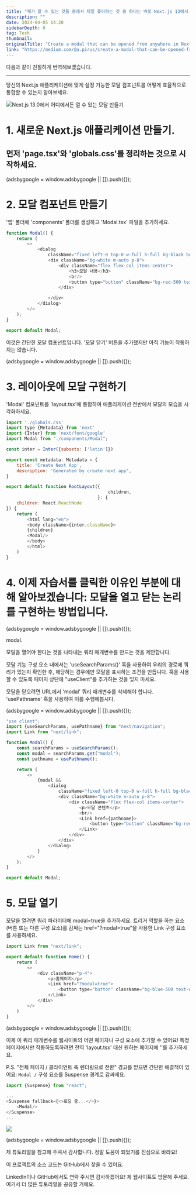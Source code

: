 ```yaml
---
title: "제가 할 수 있는 것들 중에서 제일 좋아하는 것 중 하나는 바로 Next.js 13에서 아무 곳에서나 열 수 있는 모달을 만드는 것이에요. 오늘은 그 방법에 대해 이야기해볼게요!"
description: ""
date: 2024-04-05 14:20
sidebarDepth: 0
tag: Tech
thumbnail: 
originalTitle: "Create a modal that can be opened from anywhere in Next.js 13"
link: "https://medium.com/@a.pirus/create-a-modal-that-can-be-opened-from-anywhere-in-next-js-13-36f6d0ce1bcf"
---
```



다음과 같이 친절하게 번역해보겠습니다.

---
당신의 Next.js 애플리케이션에 맞게 설정 가능한 모달 컴포넌트를 어떻게 효율적으로 통합할 수 있는지 알아보세요.

![Next.js 13.0에서 어디에서든 열 수 있는 모달 만들기](./img/CreateamodalthatcanbeopenedfromanywhereinNextjs13_0.png)

# 1. 새로운 Next.js 애플리케이션 만들기.

먼저 'page.tsx'와 'globals.css'를 정리하는 것으로 시작하세요.
---

<!-- ui-log 수평형 -->
<ins class="adsbygoogle"
  style="display:block"
  data-ad-client="ca-pub-4877378276818686"
  data-ad-slot="9743150776"
  data-ad-format="auto"
  data-full-width-responsive="true"></ins>
<component is="script">
(adsbygoogle = window.adsbygoogle || []).push({});
</component>

# 2. 모달 컴포넌트 만들기

'앱' 폴더에 'components' 폴더를 생성하고 'Modal.tsx' 파일을 추가하세요.

```js
function Modal() {
    return (
        <>
            <dialog
                className="fixed left-0 top-0 w-full h-full bg-black bg-opacity-50 z-50 overflow-auto backdrop-blur flex justify-center items-center">
                <div className="bg-white m-auto p-8">
                    <div className="flex flex-col items-center">
                        <h3>모달 내용</h3>
                        <br/>
                        <button type="button" className="bg-red-500 text-white p-2 ">모달 닫기</button>
                    </div>

                </div>
            </dialog>
        </>
    );
}

export default Modal;
```

이것은 간단한 모달 컴포넌트입니다. '모달 닫기' 버튼을 추가했지만 아직 기능이 작동하지는 않습니다.

<!-- ui-log 수평형 -->
<ins class="adsbygoogle"
  style="display:block"
  data-ad-client="ca-pub-4877378276818686"
  data-ad-slot="9743150776"
  data-ad-format="auto"
  data-full-width-responsive="true"></ins>
<component is="script">
(adsbygoogle = window.adsbygoogle || []).push({});
</component>

# 3. 레이아웃에 모달 구현하기

'Modal' 컴포넌트를 'layout.tsx'에 통합하여 애플리케이션 전반에서 모달의 모습을 시각화하세요.

```js
import './globals.css'
import type {Metadata} from 'next'
import {Inter} from 'next/font/google'
import Modal from "./components/Modal";

const inter = Inter({subsets: ['latin']})

export const metadata: Metadata = {
    title: 'Create Next App',
    description: 'Generated by create next app',
}

export default function RootLayout({
                                       children,
                                   }: {
    children: React.ReactNode
}) {
    return (
        <html lang="en">
        <body className={inter.className}>
        {children}
        <Modal/>
        </body>
        </html>
    )
}
```

# 4. 이제 자습서를 클릭한 이유인 부분에 대해 알아보겠습니다: 모달을 열고 닫는 논리를 구현하는 방법입니다.

<!-- ui-log 수평형 -->
<ins class="adsbygoogle"
  style="display:block"
  data-ad-client="ca-pub-4877378276818686"
  data-ad-slot="9743150776"
  data-ad-format="auto"
  data-full-width-responsive="true"></ins>
<component is="script">
(adsbygoogle = window.adsbygoogle || []).push({});
</component>

modal.

모달을 열어야 한다는 것을 나타내는 쿼리 매개변수를 만드는 것을 제안합니다.

모달 기능 구성 요소 내에서는 'useSearchParams()' 훅을 사용하여 우리의 경로에 쿼리가 있는지 확인한 후, 해당하는 경우에만 모달을 표시하는 조건을 만듭니다. 훅을 사용할 수 있도록 페이지 상단에 "useClient"를 추가하는 것을 잊지 마세요.

모달을 닫으려면 URL에서 'modal' 쿼리 매개변수를 삭제해야 합니다. 'usePathname' 훅을 사용하여 이를 수행해봅시다.

<!-- ui-log 수평형 -->
<ins class="adsbygoogle"
  style="display:block"
  data-ad-client="ca-pub-4877378276818686"
  data-ad-slot="9743150776"
  data-ad-format="auto"
  data-full-width-responsive="true"></ins>
<component is="script">
(adsbygoogle = window.adsbygoogle || []).push({});
</component>

```js
"use client";
import {useSearchParams, usePathname} from "next/navigation";
import Link from "next/link";

function Modal() {
    const searchParams = useSearchParams();
    const modal = searchParams.get("modal");
    const pathname = usePathname();

    return (
        <>
            {modal &&
                <dialog
                    className="fixed left-0 top-0 w-full h-full bg-black bg-opacity-50 z-50 overflow-auto backdrop-blur flex justify-center items-center">
                    <div className="bg-white m-auto p-8">
                        <div className="flex flex-col items-center">
                            <p>모달 콘텐츠</p>
                            <br/>
                            <Link href={pathname}>
                                <button type="button" className="bg-red-500 text-white p-2">모달 닫기</button>
                            </Link>
                        </div>
                    </div>
                </dialog>
            }
        </>
    );
}

export default Modal;
```

# 5. 모달 열기

모달을 열려면 쿼리 파라미터에 modal=true을 추가하세요. 트리거 역할을 하는 요소 (버튼 또는 다른 구성 요소)를 감싸는 href="?modal=true"을 사용한 Link 구성 요소를 사용하세요.

```js
import Link from "next/link";

export default function Home() {
    return (
        <>
            <div className="p-4">
                <p>홈페이지</p>
                <Link href="?modal=true">
                    <button type="button" className="bg-blue-500 text-white p-2">모달 열기</button>
                </Link>
            </div>
        </>
    )
}
```

<!-- ui-log 수평형 -->
<ins class="adsbygoogle"
  style="display:block"
  data-ad-client="ca-pub-4877378276818686"
  data-ad-slot="9743150776"
  data-ad-format="auto"
  data-full-width-responsive="true"></ins>
<component is="script">
(adsbygoogle = window.adsbygoogle || []).push({});
</component>

이제 이 쿼리 매개변수를 웹사이트의 어떤 페이지나 구성 요소에 추가할 수 있어요! 특정 페이지에서만 작동하도록하려면 전역 'layout.tsx' 대신 원하는 페이지에 '’를 추가하세요.

P.S. "전체 페이지 / 클라이언트 측 렌더링으로 전환" 경고를 받으면 간단한 해결책이 있어요: `Modal /` 구성 요소를 Suspense 경계로 감싸세요.

```js
import {Suspense} from "react";

...
<Suspense fallback={<>로딩 중...</>}>
    <Modal/>
</Suspense>
...
```

<img src="https://miro.medium.com/v2/resize:fit:1400/1*tSHdv1oj5LslFNJfoe2ohg.gif" />

<!-- ui-log 수평형 -->
<ins class="adsbygoogle"
  style="display:block"
  data-ad-client="ca-pub-4877378276818686"
  data-ad-slot="9743150776"
  data-ad-format="auto"
  data-full-width-responsive="true"></ins>
<component is="script">
(adsbygoogle = window.adsbygoogle || []).push({});
</component>

제 튜토리얼을 참고해 주셔서 감사합니다. 정말 도움이 되었기를 진심으로 바라요!

이 프로젝트의 소스 코드는 GitHub에서 찾을 수 있어요.

LinkedIn이나 GitHub에서도 연락 주시면 감사하겠어요! 제 웹사이트도 방문해 주세요. 여기서 더 많은 튜토리얼을 공유할 거에요.